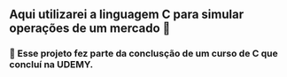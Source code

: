 <h2> Aqui utilizarei a linguagem C para simular operações de um mercado 🛒 </h2> 
<h3> 📜 Esse projeto fez parte da conclusção de um curso de C  que concluí na UDEMY.</h3>
